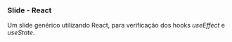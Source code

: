 ### Slide - React
Um slide genérico utilizando React, para verificação dos hooks *useEffect* e *useState*.
